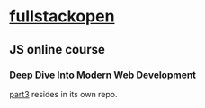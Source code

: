 # [fullstackopen](https://fullstackopen.com/en/)

## JS online course

### Deep Dive Into Modern Web Development

[part3](https://github.com/rasdani/fullstackopen-part3) resides in its own repo.
